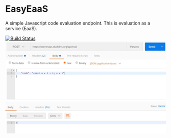 # EasyEaaS
A simple Javascript code evaluation endpoint. This is evaluation as a service (EaaS).

[![Build Status](https://travis-ci.com/s-zhang/EasyEaaS.svg?branch=master)](https://travis-ci.com/s-zhang/EasyEaaS)
![Eval endpoint](/images/eval_endpoint.jpg)
